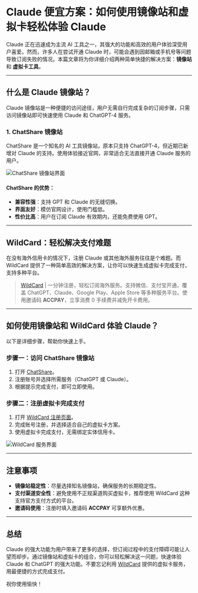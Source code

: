 # Claude 便宜方案：如何使用镜像站和虚拟卡轻松体验 Claude

Claude 正在迅速成为主流 AI 工具之一，其强大的功能和高效的用户体验深受用户喜爱。然而，许多人在尝试开通 Claude 时，可能会遇到因邮箱或手机号等问题导致订阅失败的情况。本篇文章将为你详细介绍两种简单快捷的解决方案：**镜像站** 和 **虚拟卡工具**。

---

## 什么是 Claude 镜像站？

Claude 镜像站是一种便捷的访问途径，用户无需自行完成复杂的订阅步骤，只需访问镜像站即可快速使用 Claude 和 ChatGPT-4 服务。

### **1. ChatShare 镜像站**

ChatShare 是一个知名的 AI 工具镜像站，原本只支持 ChatGPT-4，但近期已新增对 Claude 的支持。使用体验接近官网，非常适合无法直接开通 Claude 服务的用户。

![ChatShare 镜像站界面](https://kaiho.cc/wp-content/uploads/2024/08/09d445cfc32f1339a1c9ccd624b220f-1024x480.jpg)

#### ChatShare 的优势：
- **兼容性强**：支持 GPT 和 Claude 的无缝切换。
- **界面友好**：模仿官网设计，使用门槛低。
- **性价比高**：用户在订阅 Claude 有效期内，还能免费使用 GPT。

---

## WildCard：轻松解决支付难题

在没有海外信用卡的情况下，注册 Claude 或其他海外服务往往是个难题。而 WildCard 提供了一种简单高效的解决方案，让你可以快速生成虚拟卡完成支付，支持多种平台。

> [WildCard](https://bit.ly/bewildcard) | 一分钟注册，轻松订阅海外服务。支持微信、支付宝开通，覆盖 ChatGPT、Claude、Google Play、Apple Store 等多种服务平台。使用邀请码 **ACCPAY**，立享消费 0 手续费并减免开卡费用。

---

## 如何使用镜像站和 WildCard 体验 Claude？

以下是详细步骤，帮助你快速上手。

### **步骤一：访问 ChatShare 镜像站**

1. 打开 [ChatShare](https://kaiho.cc/Claude/)。
2. 注册账号并选择所需服务（ChatGPT 或 Claude）。
3. 根据提示完成支付，即可立即使用。

### **步骤二：注册虚拟卡完成支付**

1. 打开 [WildCard 注册页面](https://bit.ly/bewildcard)。
2. 完成账号注册，并选择适合自己的虚拟卡方案。
3. 使用虚拟卡完成支付，无需绑定实体信用卡。

![WildCard 服务界面](https://kaiho.cc/wp-content/uploads/2024/08/image.png)

---

## 注意事项

- **镜像站稳定性**：尽量选择知名镜像站，确保服务的长期稳定性。
- **支付渠道安全性**：避免使用不正规渠道购买虚拟卡，推荐使用 WildCard 这种支持官方支付方式的平台。
- **邀请码使用**：注册时填入邀请码 **ACCPAY** 可享额外优惠。

---

## 总结

Claude 的强大功能为用户带来了更多的选择，但订阅过程中的支付障碍可能让人望而却步。通过镜像站和虚拟卡的组合，你可以轻松解决这一问题，快速体验 Claude 和 ChatGPT 的强大功能。不要忘记利用 [WildCard](https://bit.ly/bewildcard) 提供的虚拟卡服务，用最便捷的方式完成支付。

祝你使用愉快！
